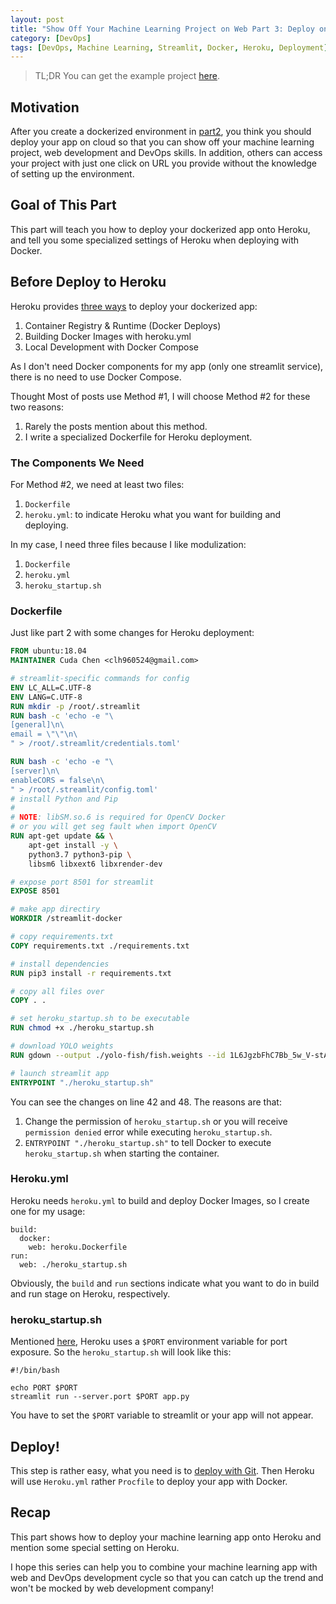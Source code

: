 ```yaml
---
layout: post
title: "Show Off Your Machine Learning Project on Web Part 3: Deploy onto Heroku with Docker"
category: [DevOps]
tags: [DevOps, Machine Learning, Streamlit, Docker, Heroku, Deployment]
---
```


> TL;DR
> You can get the example project [here](https://github.com/Cuda-Chen/fish-yolo-grabcut). 
> 

## Motivation
After you create a dockerized environment in [part2](/_posts/...), 
you think you should deploy your app on cloud so that you can show off your
machine learning project, web development and DevOps skills. In addition,
others can access your project with just one click on URL you provide
without the knowledge of setting up the environment.

## Goal of This Part
This part will teach you how to deploy your dockerized app onto Heroku,
and tell you some specialized settings of Heroku when deploying with Docker.

## Before Deploy to Heroku
Heroku provides [three ways](https://devcenter.heroku.com/categories/deploying-with-docker) to deploy your dockerized app:
1. Container Registry & Runtime (Docker Deploys)
2. Building Docker Images with heroku.yml
3. Local Development with Docker Compose

As I don't need Docker components for my app (only one streamlit service),
there is no need to use Docker Compose.


Thought Most of posts use Method #1, I will choose Method #2 for these two reasons:
1. Rarely the posts mention about this method.
2. I write a specialized Dockerfile for Heroku deployment.

### The Components We Need
For Method #2, we need at least two files:
1. `Dockerfile`
2. `heroku.yml`: to indicate Heroku what you want for building and deploying.

In my case, I need three files because I like modulization:
1. `Dockerfile`
2. `heroku.yml`
3. `heroku_startup.sh`

### Dockerfile
Just like part 2 with some changes for Heroku deployment:
```Dockerfile
FROM ubuntu:18.04
MAINTAINER Cuda Chen <clh960524@gmail.com>

# streamlit-specific commands for config
ENV LC_ALL=C.UTF-8
ENV LANG=C.UTF-8
RUN mkdir -p /root/.streamlit
RUN bash -c 'echo -e "\
[general]\n\
email = \"\"\n\
" > /root/.streamlit/credentials.toml'

RUN bash -c 'echo -e "\
[server]\n\
enableCORS = false\n\
" > /root/.streamlit/config.toml'
# install Python and Pip
#
# NOTE: libSM.so.6 is required for OpenCV Docker
# or you will get seg fault when import OpenCV
RUN apt-get update && \
    apt-get install -y \
    python3.7 python3-pip \
    libsm6 libxext6 libxrender-dev

# expose port 8501 for streamlit
EXPOSE 8501

# make app directiry
WORKDIR /streamlit-docker

# copy requirements.txt
COPY requirements.txt ./requirements.txt

# install dependencies
RUN pip3 install -r requirements.txt

# copy all files over
COPY . .

# set heroku_startup.sh to be executable
RUN chmod +x ./heroku_startup.sh

# download YOLO weights
RUN gdown --output ./yolo-fish/fish.weights --id 1L6JgzbFhC7Bb_5w_V-stAkPSgMplvsmq 

# launch streamlit app
ENTRYPOINT "./heroku_startup.sh"
``` 

You can see the changes on line 42 and 48. The reasons are that:
1. Change the permission of `heroku_startup.sh` or you will receive `permission denied`
error while executing `heroku_startup.sh`.
2. `ENTRYPOINT "./heroku_startup.sh"` to tell Docker to execute `heroku_startup.sh`
when starting the container.

### Heroku.yml
Heroku needs `heroku.yml` to build and deploy Docker Images, so I create one
for my usage:
```
build:
  docker:
    web: heroku.Dockerfile
run:
  web: ./heroku_startup.sh
```

Obviously, the `build` and `run` sections indicate what you want to do
in build and run stage on Heroku, respectively.

### heroku_startup.sh
Mentioned [here](https://devcenter.heroku.com/articles/container-registry-and-runtime#unsupported-dockerfile-commands),
Heroku uses a `$PORT` environment variable for port exposure. So the
`heroku_startup.sh` will look like this:
```
#!/bin/bash

echo PORT $PORT
streamlit run --server.port $PORT app.py
```

You have to set the `$PORT` variable to streamlit or your app
will not appear.

## Deploy!
This step is rather easy, what you need is to [deploy with Git](https://devcenter.heroku.com/articles/git).
Then Heroku will use `Heroku.yml` rather `Procfile` to deploy your app
with Docker.

## Recap
This part shows how to deploy your machine learning app onto Heroku and
mention some special setting on Heroku.

I hope this series can help you to combine your machine learning app
with web and DevOps development cycle so that you can catch up the 
trend and won't be mocked by web development company!

